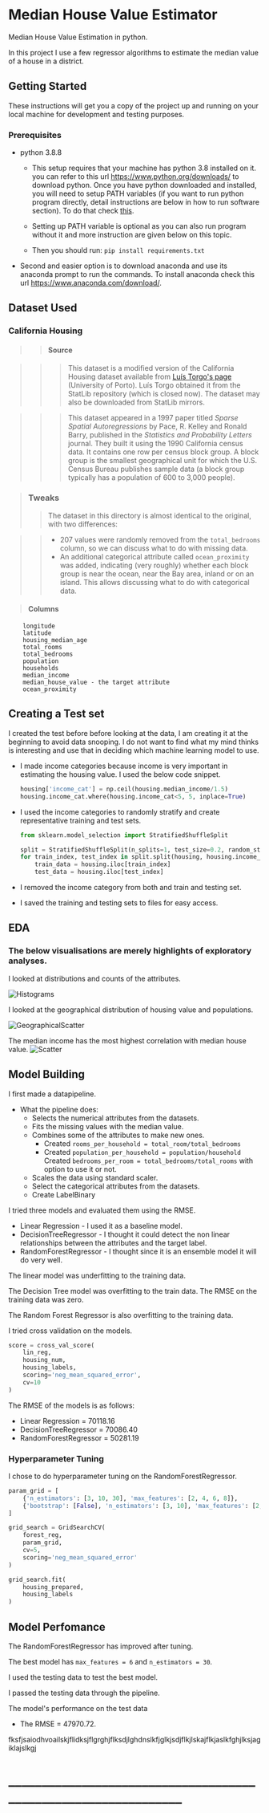 # Median House Value Estimator
Median House Value Estimation in python.

In this project I use a few regressor algorithms to estimate the median value of a house in a district.

## Getting Started
These instructions will get you a copy of the project up and running on your local machine for development and testing purposes.

### Prerequisites
* python 3.8.8

    * This setup requires that your machine has python 3.8 installed on it. you can refer to this url https://www.python.org/downloads/ to download python. Once you have python downloaded and installed, you will need to setup PATH variables (if you want to run python program directly, detail instructions are below in how to run software section). To do that check [this](https://www.pythoncentral.io/add-python-to-path-python-is-not-recognized-as-an-internal-or-external-command/).

   * Setting up PATH variable is optional as you can also run program without it and more instruction are given below on this topic.

    * Then you should run: `pip install requirements.txt`

* Second and easier option is to download anaconda and use its anaconda prompt to run the commands. To install anaconda check this url https://www.anaconda.com/download/.

## Dataset Used

### California Housing

>>#### Source

>>>This dataset is a modified version of the California Housing dataset available from [Luís Torgo's page](http://www.dcc.fc.up.pt/~ltorgo/Regression/cal_housing.html) (University of Porto). Luís Torgo obtained it from the StatLib repository (which is closed now). The dataset may also be downloaded from StatLib mirrors.

>>>This dataset appeared in a 1997 paper titled *Sparse Spatial Autoregressions* by Pace, R. Kelley and Ronald Barry, published in the *Statistics and Probability Letters* journal. They built it using the 1990 California census data. It contains one row per census block group. A block group is the smallest geographical unit for which the U.S. Census Bureau publishes sample data (a block group typically has a population of 600 to 3,000 people).

>### Tweaks
>>The dataset in this directory is almost identical to the original, with two differences:

>>* 207 values were randomly removed from the `total_bedrooms` column, so we can discuss what to do with missing data.
>>* An additional categorical attribute called `ocean_proximity` was added, indicating (very roughly) whether each block group is near the ocean, near the Bay area, inland or on an island. This allows discussing what to do with categorical data.

>#### Columns 
```
    longitude             
    latitude              
    housing_median_age    
    total_rooms           
    total_bedrooms        
    population            
    households            
    median_income         
    median_house_value - the target attribute   
    ocean_proximity 

```
## Creating a Test set
I created the test before before looking at the data, I am creating it at the beginning to avoid data snooping. I do not want to find what my mind thinks is interesting and use that in deciding which machine learning model to use.

* I made income categories because income is very important in estimating the housing value. I used the below code snippet.

    ```python
    housing['income_cat'] = np.ceil(housing.median_income/1.5) 
    housing.income_cat.where(housing.income_cat<5, 5, inplace=True)
    ```

* I used the income categories to randomly stratify and create representative training and test sets.
    ```python
    from sklearn.model_selection import StratifiedShuffleSplit

    split = StratifiedShuffleSplit(n_splits=1, test_size=0.2, random_state=42)
    for train_index, test_index in split.split(housing, housing.income_cat):
        train_data = housing.iloc[train_index]
        test_data = housing.iloc[test_index]
    ```
* I removed the income category from both and train and testing set.
* I saved the training and testing sets to files for easy access.

## EDA
### The below visualisations are merely highlights of exploratory analyses.
I looked at distributions and counts of the attributes.

![Histograms](images/counts.png)

I looked at the geographical distribution of housing value and populations. 

![GeographicalScatter](images/scatter.png)

The median income has the most highest correlation with median house value. 
![Scatter](images/scatter_mhv_vs_mi.png)


## Model Building
I first made a datapipeline.

* What the pipeline does:
    * Selects the numerical attributes from the datasets.
    * Fits the missing values with the median value.
    * Combines some of the attributes to make new ones.
        * Created `rooms_per_household = total_room/total_bedrooms` 
        * Created `population_per_household = population/household`
        Created `bedrooms_per_room = total_bedrooms/total_rooms` with option to use it or not.
    * Scales the data using standard scaler.
    * Select the categorical attributes from the datasets.
    * Create LabelBinary

I tried three models and evaluated them using the RMSE.

* Linear Regression - I used it as a baseline model.
* DecisionTreeRegressor - I thought it could detect the non linear relationships between the attributes and the target label.
* RandomForestRegressor - I thought since it is an ensemble model it will do very well.

The linear model was underfitting to the training data.

The Decision Tree model was overfitting to the train data. The RMSE on the training data was zero.

The Random Forest Regressor is also overfitting to the training data.

I tried cross validation on the models.

```python
score = cross_val_score(
    lin_reg,
    housing_num,
    housing_labels,
    scoring='neg_mean_squared_error',
    cv=10
)
```
The RMSE of the models is as follows:

* Linear Regression = 70118.16
* DecisionTreeRegressor = 70086.40
* RandomForestRegressor = 50281.19

### Hyperparameter Tuning 
I chose to do hyperparameter tuning on the RandomForestRegressor.

```python
param_grid = [
    {'n_estimators': [3, 10, 30], 'max_features': [2, 4, 6, 8]},
    {'bootstrap': [False], 'n_estimators': [3, 10], 'max_features': [2, 3, 4]},
]

grid_search = GridSearchCV(
    forest_reg,
    param_grid,
    cv=5,
    scoring='neg_mean_squared_error'
)

grid_search.fit(
    housing_prepared,
    housing_labels
)
```

## Model Perfomance
The RandomForestRegressor has improved after tuning.

The best model has `max_features = 6` and `n_estimators = 30`. 

I used the testing data to test the best model.

I passed the testing data through the pipeline.

The model's performance on the test data
* The RMSE = 47970.72.

fksfjsaiodhvoailskjflidksjflgrghjflksdjlghdnslkfjglkjsdjflkjlskajflkjaslkfghjlksjagiklajslkgj
# _______________________________________________________________


